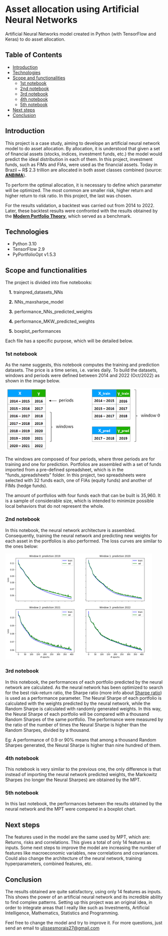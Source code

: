 # Asset allocation using Artificial Neural Networks

Artificial Neural Networks model created in Python (with TensorFlow and Keras) to do asset allocation.


## Table of Contents

* [Introduction](#introduction)
* [Technologies](#technologies)
* [Scope and functionalities](#scope-and-functionalities)
    * [1st notebook](#1st-notebook)
    * [2nd notebook](#2nd-notebook)
    * [3rd notebook](#3rd-notebook)
    * [4th notebook](#4th-notebook)
    * [5th notebook](#5th-notebook)
* [Next steps](#next-steps)
* [Conclusion](#conclusion)


## Introduction

This project is a case study, aiming to develope an artificial neural network model to do asset allocation. By allocation, it is understood that given a set of financial assets (stocks, indices, investment funds, etc.) the model would predict the ideal distribution in each of them. In this project, investment funds, such as FIMs and FIAs, were used as the financial assets. Today in Brazil ~ R$ 2.3 trillion are allocated in both asset classes combined (source: **[ANBIMA](https://www.anbima.com.br/pt_br/informar/estatisticas/fundos-de-investimento/fi-consolidado-diario.htm)**).

To perform the optimal allocation, it is necessary to define which parameter will be optimized. The most common are smaller risk, higher return and higher return to risk ratio. In this project, the last was chosen.

For the results validation, a backtest was carried out from 2014 to 2022. Later, these backtest results were confronted with the results obtained by the **[Modern Portfolio Theory](https://en.wikipedia.org/wiki/Modern_portfolio_theory)**, which served as a benchmark.
 
 
## Technologies

* Python 3.10
* TensorFlow 2.9
* PyPortfolioOpt v1.5.3


## Scope and functionalities

The project is divided into five notebooks:

&nbsp;&nbsp;&nbsp;**1.**  trainpred_datasets_NNs

&nbsp;&nbsp;&nbsp;**2.**  NNs_maxsharpe_model

&nbsp;&nbsp;&nbsp;**3.** performance_NNs_predicted_weights

&nbsp;&nbsp;&nbsp;**4.** performance_MKW_predicted_weights

&nbsp;&nbsp;&nbsp;**5.** boxplot_performances

Each file has a specific purpose, which will be detailed below.


### 1st notebook

As the name suggests, this notebook computes the training and prediction datasets. The price is a time series, i.e. varies daily. To build the datasets, windows and periods were defined between 2014 and 2022 (Oct/2022) as shown in the image below.

![This is an image](/media/windows_table.PNG)

The windows are composed of four periods, where three periods are for training and one for prediction. Portfolios are assembled with a set of funds imported from a pre-defined spreadsheet, which is in the "funds_spreadsheets" folder. In this project, two spreadsheets were selected with 32 funds each, one of FIAs (equity funds) and another of FIMs (hedge funds).

The amount of portfolios with four funds each that can be built is 35,960. It is a sample of considerable size, which is intended to minimize possible local behaviors that do not represent the whole.

### 2nd notebook

In this notebook, the neural network architecture is assembled. Consequently, training the neural network and predicting new weights for each asset in the portfolios is also performed. The loss curves are similar to the ones below:

![This is an image](/media/loss_curve.PNG)


### 3rd notebook

In this notebook, the performances of each portfolio predicted by the neural network are calculated. As the neural network has been optimized to search for the best risk-return ratio, the Sharpe ratio (more info about [Sharpe ratio](https://web.stanford.edu/~wfsharpe/art/sr/sr.htm)) is used as a performance parameter. The Neural Sharpe of each portfolio is calculated with the weights predicted by the neural network, while the Random Sharpe is calculated with randomly generated weights. In this way, the Neural Sharpe of each portfolio will be compared with a thousand Random Sharpes of the same portfolio. The performance were measured by the ratio of the number of times the Neural Sharpe is higher than the Random Sharpes, divided by a thousand.

Eg: A performance of 0.9 or 90% means that among a thousand Random Sharpes generated, the Neural Sharpe is higher than nine hundred of them.

### 4th notebook

This notebook is very similar to the previous one, the only difference is that instead of importing the neural network predicted weights, the Markowitz Sharpes (no longer the Neural Sharpes) are obtained by the MPT.

### 5th notebook

In this last notebook, the performances between the results obtained by the neural network and the MPT were compared in a boxplot chart.

## Next steps

The features used in the model are the same used by MPT, which are: Returns, risks and correlations. This gives a total of only 14 features as inputs. Some next steps to improve the model are increasing the number of features like macroeconomic variables, new correlations and covariances. Could also change the architecture of the neural network, training hyperparameters, combined features, etc.


## Conclusion

The results obtained are quite satisfactory, using only 14 features as inputs. This shows the power of an artificial neural network and its incredible ability to find complex patterns. Setting up this project was an original idea, in order to integrate areas that I really like such as Investments, Artificial Intelligence, Mathematics, Statistics and Programming.

Feel free to change the model and try to improve it. For more questions, just send an email to ulissesmorais27@gmail.com



